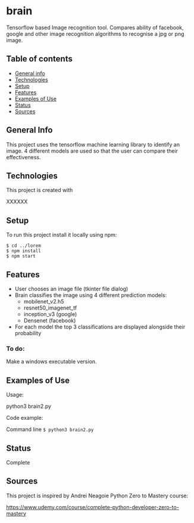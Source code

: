# brain
Tensorflow based Image recognition tool. Compares ability of facebook, google and other image recognition algorithms to recognise a jpg or png image.

## Table of contents
* [General info](#general-info)
* [Technologies](#technologies)
* [Setup](#setup)
* [Features](#features)
* [Examples of Use](#examples-of-use)
* [Status](#status)
* [Sources](#sources)

## General Info
This project uses the tensorflow machine learning library to identify an image. 4 different models are used so that the user can compare their effectiveness.

## Technologies
This project is created with

XXXXXX

## Setup
To run this project install it locally using npm:

```
$ cd ../lorem
$ npm install
$ npm start
```

## Features
* User chooses an image file (tkinter file dialog)
* Brain classifies the image using 4 different prediction models:
  - mobilenet_v2.h5
  - resnet50_imagenet_tf
  - inception_v3 (google)
  - Densenet (facebook)
* For each model the top 3 classifications are displayed alongside their probability

### To do:
Make a windows executable version.

## Examples of Use

Usage: 

python3 brain2.py

Code example:

Command line
`$ python3 brain2.py`

## Status
Complete

## Sources
This project is inspired by Andrei Neagoie Python Zero to Mastery course:

https://www.udemy.com/course/complete-python-developer-zero-to-mastery
